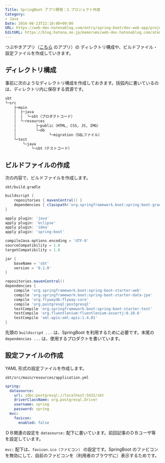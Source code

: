 ```yaml
---
Title: SpringBoot アプリ開発：3.プロジェクト作成
Category:
- Java
Date: 2016-06-23T22:10:00+09:00
URL: https://web-dev.hatenablog.com/entry/spring-boot/dev-web-app/project
EditURL: https://blog.hatena.ne.jp/mamorums/web-dev.hatenablog.com/atom/entry/10328749687179183467
---
```


つぶやきアプリ（[こちら](/entry/spring-boot/dev-web-app/overview) のアプリ）の ディレクトリ構成や、ビルドファイル・設定ファイルを作成していきます。


## ディレクトリ構成
事前に次のようなディレクトリ構成を作成しておきます。括弧内に書いているのは、ディレクトリ内に保存する資源です。

```txt
sbt
└─src
    ├─main
    │  ├─java
    │  │  └─sbt（プロダクトコード）
    │  └─resources
    │         ├─public（HTML, CSS, JS, IMG）
    │         └─db
    │               └─migration（SQLファイル）
    └─test
        └─java
            └─sbt（テストコード）
```


## ビルドファイルの作成
次の内容で、ビルドファイルを作成します。

`sbt/build.gradle`

```gradle
buildscript {
    repositories { mavenCentral() }
    dependencies { classpath('org.springframework.boot:spring-boot-gradle-plugin:1.3.5.RELEASE') }
}

apply plugin: 'java'
apply plugin: 'eclipse'
apply plugin: 'idea'
apply plugin: 'spring-boot'

compileJava.options.encoding = 'UTF-8'
sourceCompatibility = 1.8
targetCompatibility = 1.8

jar {
    baseName = 'sbt'
    version = '0.1.0'
}

repositories.mavenCentral()
dependencies {
    compile 'org.springframework.boot:spring-boot-starter-web'
    compile 'org.springframework.boot:spring-boot-starter-data-jpa'
    compile 'org.flywaydb:flyway-core'
    compile 'org.postgresql:postgresql'
    testCompile 'org.springframework.boot:spring-boot-starter-test'
    testCompile 'org.fluentlenium:fluentlenium-assertj:0.10.6'
    testCompile 'xml-apis:xml-apis:1.4.01'
}
```

先頭の `buildscript ...` は、SpringBoot を利用するために必要です。末尾の `dependencies ...` は、使用するプロダクトを書いています。


## 設定ファイルの作成
YAML 形式の設定ファイルを作成します。

`sbt/src/main/resources/application.yml`

```yaml
spring:
  datasource:
    url: jdbc:postgresql://localhost:5432/sbt
    driverClassName: org.postgresql.Driver
    username: spring
    password: spring
  mvc:
    favicon:
      enabled: false
```

ＤＢ関連の設定を `datasource:` 配下に書いています。前回記事のＤＢユーザ等を設定しています。

`mvc:` 配下は、`favicon.ico（ファビコン）` の設定です。SpringBoot のファビコンを無効にして、自前のファビコンを（利用者のブラウザに）表示するためです。
